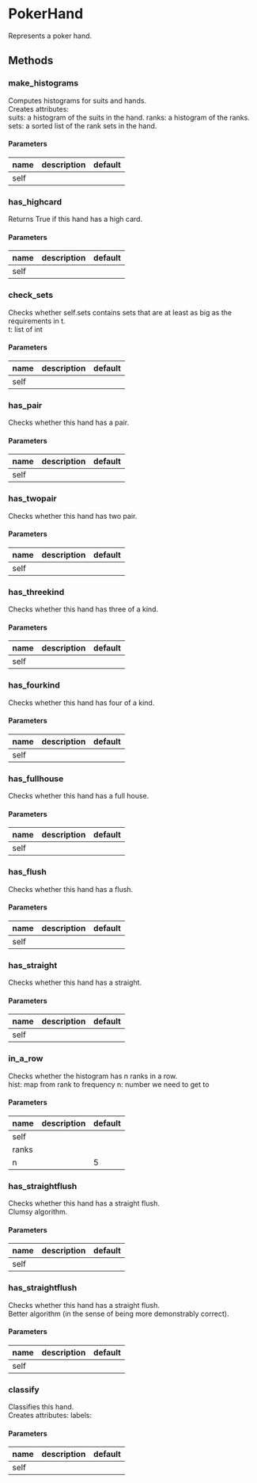 # PokerHand

Represents a poker hand.

## Methods

### make_histograms

Computes histograms for suits and hands.  
Creates attributes:  
suits: a histogram of the suits in the hand. ranks: a histogram of the ranks. sets: a sorted list of the rank sets in the hand.

#### Parameters

| name | description | default |
| ---- | ----------- | ------- |
| self |             |

### has_highcard

Returns True if this hand has a high card.

#### Parameters

| name | description | default |
| ---- | ----------- | ------- |
| self |             |

### check_sets

Checks whether self.sets contains sets that are at least as big as the requirements in t.  
t: list of int

#### Parameters

| name | description | default |
| ---- | ----------- | ------- |
| self |             |

### has_pair

Checks whether this hand has a pair.

#### Parameters

| name | description | default |
| ---- | ----------- | ------- |
| self |             |

### has_twopair

Checks whether this hand has two pair.

#### Parameters

| name | description | default |
| ---- | ----------- | ------- |
| self |             |

### has_threekind

Checks whether this hand has three of a kind.

#### Parameters

| name | description | default |
| ---- | ----------- | ------- |
| self |             |

### has_fourkind

Checks whether this hand has four of a kind.

#### Parameters

| name | description | default |
| ---- | ----------- | ------- |
| self |             |

### has_fullhouse

Checks whether this hand has a full house.

#### Parameters

| name | description | default |
| ---- | ----------- | ------- |
| self |             |

### has_flush

Checks whether this hand has a flush.

#### Parameters

| name | description | default |
| ---- | ----------- | ------- |
| self |             |

### has_straight

Checks whether this hand has a straight.

#### Parameters

| name | description | default |
| ---- | ----------- | ------- |
| self |             |

### in_a_row

Checks whether the histogram has n ranks in a row.  
hist: map from rank to frequency n: number we need to get to

#### Parameters

| name  | description | default |
| ----- | ----------- | ------- |
| self  |             |
| ranks |             |
| n     |             | 5       |

### has_straightflush

Checks whether this hand has a straight flush.  
Clumsy algorithm.

#### Parameters

| name | description | default |
| ---- | ----------- | ------- |
| self |             |

### has_straightflush

Checks whether this hand has a straight flush.  
Better algorithm (in the sense of being more demonstrably correct).

#### Parameters

| name | description | default |
| ---- | ----------- | ------- |
| self |             |

### classify

Classifies this hand.  
Creates attributes: labels:

#### Parameters

| name | description | default |
| ---- | ----------- | ------- |
| self |             |
